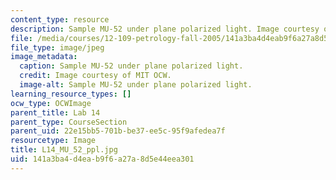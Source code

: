 ```yaml
---
content_type: resource
description: Sample MU-52 under plane polarized light. Image courtesy of MIT OCW.
file: /media/courses/12-109-petrology-fall-2005/141a3ba4d4eab9f6a27a8d5e44eea301_L14_MU_52_ppl.jpg
file_type: image/jpeg
image_metadata:
  caption: Sample MU-52 under plane polarized light.
  credit: Image courtesy of MIT OCW.
  image-alt: Sample MU-52 under plane polarized light.
learning_resource_types: []
ocw_type: OCWImage
parent_title: Lab 14
parent_type: CourseSection
parent_uid: 22e15bb5-701b-be37-ee5c-95f9afedea7f
resourcetype: Image
title: L14_MU_52_ppl.jpg
uid: 141a3ba4-d4ea-b9f6-a27a-8d5e44eea301
---
```

